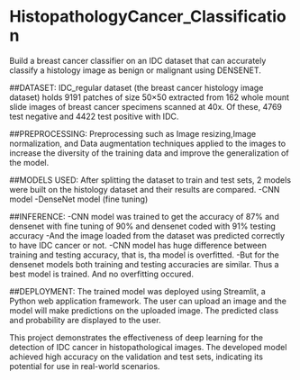 # HistopathologyCancer_Classification

Build a breast cancer classifier on an IDC dataset that can accurately classify a histology image as benign or malignant using DENSENET.

##DATASET:
  IDC_regular dataset (the breast cancer histology image dataset) holds 9191 patches of size 50×50 extracted from 162 whole mount slide images of breast cancer specimens scanned at 40x. 
Of these, 4769 test negative and 4422 test positive with IDC.

##PREPROCESSING:
  Preprocessing such as Image resizing,Image normalization, and Data augmentation techniques applied to the images to increase the diversity of the training data and improve the generalization of the model.

##MODELS USED:
	After splitting the dataset to train and test sets, 2 models were built on the histology dataset and their results are compared.
    -CNN model
    -DenseNet model (fine tuning)

##INFERENCE:
  -CNN model was trained to get the accuracy of 87% and densenet with fine tuning of 90% and densenet coded with 91% testing accuracy
  -And the image loaded from the dataset was predicted correctly to have IDC cancer or not.
  -CNN model has huge difference between training and testing accuracy, that is, tha model is overfitted.
  -But for the densenet models both training and testing accuracies are similar. Thus a best model is trained. And no overfitting occured.
  
##DEPLOYMENT:
The trained model was deployed using Streamlit, a Python web application framework. 
The user can upload an image and the model will make predictions on the uploaded image. The predicted class and probability are displayed to the user.

This project demonstrates the effectiveness of deep learning for the detection of IDC cancer in histopathological images. The developed model achieved high accuracy on the validation and test sets, indicating its potential for use in real-world scenarios.

